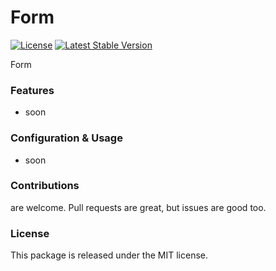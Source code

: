# Form

[![License](https://poser.pugx.org/laravel-enso/form/license)](https://packagist.org/packages/laravel-enso/form)
[![Latest Stable Version](https://poser.pugx.org/laravel-enso/form/version)](https://packagist.org/packages/laravel-enso/form)

Form

### Features

- soon

### Configuration & Usage

- soon

### Contributions

are welcome. Pull requests are great, but issues are good too.

### License

This package is released under the MIT license.